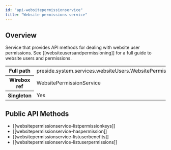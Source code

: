 ```yaml
---
id: "api-websitepermissionservice"
title: "Website permissions service"
---
```



## Overview




Service that provides API methods for dealing with website user permissions.
See [[websiteusersandpermissioning]] for a full guide to website users and permissions.<div class="table-responsive"><table class="table table-condensed"><tr><th>Full path</th><td>preside.system.services.websiteUsers.WebsitePermissionService</td></tr><tr><th>Wirebox ref</th><td>WebsitePermissionService</td></tr><tr><th>Singleton</th><td>Yes</td></tr></table></div>

## Public API Methods

* [[websitepermissionservice-listpermissionkeys]]
* [[websitepermissionservice-haspermission]]
* [[websitepermissionservice-listuserbenefits]]
* [[websitepermissionservice-listuserpermissions]]